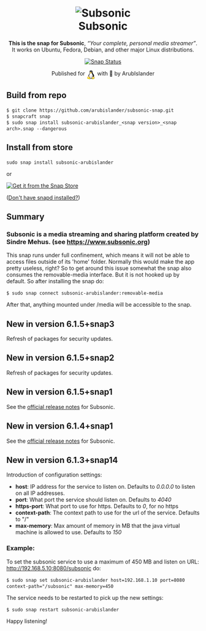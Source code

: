 <h1 align="center">
  <img src="http://www.subsonic.org/pages/inc/img/subsonic_logo.png" style="width:256px" alt="Subsonic">
  <br />
  Subsonic
</h1>

<p align="center"><b>This is the snap for Subsonic</b>, <i>“Your complete, personal media streamer”</i>. It works on Ubuntu, Fedora, Debian, and other major Linux
distributions.</p>

<p align="center">
<a href="https://build.snapcraft.io/user/arubislander/subsonic-snap"><img src="https://build.snapcraft.io/badge/arubislander/subsonic-snap.svg" alt="Snap Status"></a>
</p>


<p align="center">Published for <img src="https://raw.githubusercontent.com/anythingcodes/slack-emoji-for-techies/gh-pages/emoji/tux.png" align="top" width="24" /> with 💝 by ArubIslander</p>

## Build from repo

    $ git clone https://github.com/arubislander/subsonic-snap.git
    $ snapcraft snap
    $ sudo snap install subsonic-arubislander_<snap version>_<snap arch>.snap --dangerous

## Install from store

    sudo snap install subsonic-arubislander

or

[![Get it from the Snap Store](https://snapcraft.io/static/images/badges/en/snap-store-black.svg)](https://snapcraft.io/subsonic-arubislander)

([Don't have snapd installed?](https://snapcraft.io/docs/core/install))

## Summary

### Subsonic is a media streaming and sharing platform created by Sindre Mehus. (see https://www.subsonic.org)

This snap runs under full confinement, which means it will not be able to access files outside of its 'home' folder. Normally this would make the app pretty useless, right? So to get around this issue somewhat the snap also consumes the removable-media interface. But it is not hooked up by default. So after installing the snap do:

    $ sudo snap connect subsonic-arubislander:removable-media

After that, anything mounted under /media will be accessible to the snap.

## New in version 6.1.5+snap3
Refresh of packages for security updates.

## New in version 6.1.5+snap2
Refresh of packages for security updates.

## New in version 6.1.5+snap1
See the [official release notes](http://www.subsonic.org/pages/changelog.jsp) for Subsonic.

## New in version 6.1.4+snap1
See the [official release notes](http://www.subsonic.org/pages/changelog.jsp) for Subsonic.

## New in version 6.1.3+snap14
Introduction of configuration settings:

- **host**: IP address for the service to listen on. Defaults to *0.0.0.0* to listen on all IP addresses.
- **port**: What port the service should listen on. Defaults to *4040*
- **https-port**: What port to use for https. Defaults to *0*, for no https
- **context-path**: The context path to use for the url of the service. Defaults to "/"
- **max-memory**: Max amount of memory in MB that the java virtual machine is allowed to use. Defaults to *150*  

### Example:

To set the subsonic service to use a maximum of 450 MB and listen on URL: http://192.168.5.10:8080/subsonic do:

    $ sudo snap set subsonic-arubislander host=192.168.1.10 port=8080 context-path="/subsonic" max-memory=450

The service needs to be restarted to pick up the new settings:

    $ sudo snap restart subsonic-arubislander


Happy listening!
